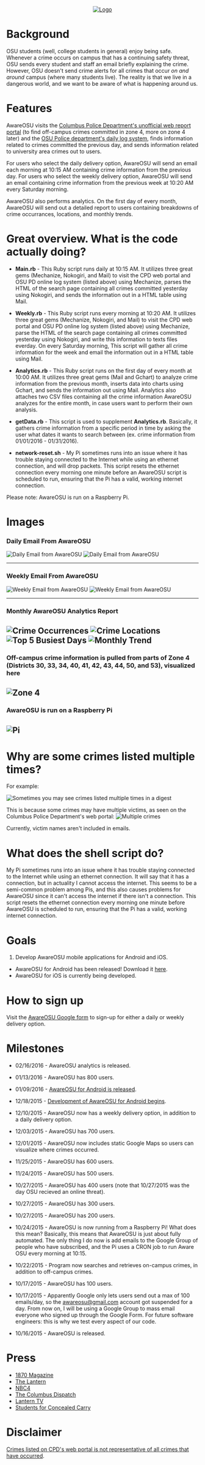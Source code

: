 <p align="center">
 <a href = "http://cailinpitt.github.io/AwareOSU/">
  <img src = "https://raw.githubusercontent.com/CailinPitt/AwareOSUAndroid/master/Images/AwareOSULogo.png" alt = "Logo" title = "Main site" />
 </a>
</p>

# Background
OSU students (well, college students in general) enjoy being safe. Whenever a crime occurs on campus that has a continuing safety threat, OSU sends every student and staff an email briefly explaining the crime. However, OSU doesn't send crime alerts for all crimes that occur *on and around* campus (where many students live). The reality is that we live in a dangerous world, and we want to be aware of what is happening around us.

# Features
AwareOSU visits the [Columbus Police Department's unofficial web report portal](http://www.columbuspolice.org/reports/) (to find off-campus crimes committed in zone 4, more on zone 4 later) and the [OSU Police department's daily log system](http://www.ps.ohio-state.edu/police/daily_log/view.php?date=yesterday), finds information related to crimes committed the previous day, and sends information related to university area crimes out to users.

For users who select the daily delivery option, AwareOSU will send an email each morning at 10:15 AM containing crime information from the previous day. For users who select the weekly delivery option, AwareOSU will send an email containing crime information from the previous week at 10:20 AM every Saturday morning.

AwareOSU also performs analytics. On the first day of every month, AwareOSU will send out a detailed report to users containing breakdowns of crime occurrances, locations, and monthly trends.

# Great overview. What is the code actually doing?
* **Main.rb** - This Ruby script runs daily at 10:15 AM. It utilizes three great gems (Mechanize, Nokogiri, and Mail) to visit the CPD web portal and OSU PD online log system (listed above) using Mechanize, parses the HTML of the search page containing all crimes committed yesterday using Nokogiri, and sends the information out in a HTML table using Mail.

* **Weekly.rb** - This Ruby script runs every morning at 10:20 AM. It utilizes three great gems (Mechanize, Nokogiri, and Mail) to visit the CPD web portal and OSU PD online log system (listed above) using Mechanize, parse the HTML of the search page containing all crimes committed yesterday using Nokogiri, and write this information to texts files everday. On every Saturday morning, This script will gather all crime information for the week and email the information out in a HTML table using Mail.

* **Analytics.rb** - This Ruby script runs on the first day of every month at 10:00 AM. It utilizes three great gems (Mail and Gchart) to analyze crime information from the previous month, inserts data into charts using Gchart, and sends the information out using Mail. Analytics also attaches two CSV files containing all the crime information AwareOSU analyzes for the entire month, in case users want to perform their own analysis.

* **getData.rb** - This script is used to supplement **Analytics.rb**. Basically, it gathers crime information from a specific period in time by asking the user what dates it wants to search between (ex. crime information from 01/01/2016 - 01/31/2016). 

* **network-reset.sh** - My Pi sometimes runs into an issue where it has trouble staying connected to the Internet while using an ethernet connection, and will drop packets. This script resets the ethernet connection every morning one minute before an AwareOSU script is scheduled to run, ensuring that the Pi has a valid, working internet connection.

Please note: AwareOSU is run on a Raspberry Pi.

# Images
### Daily Email From AwareOSU
![Daily Email from AwareOSU](https://raw.githubusercontent.com/CailinPitt/AwareOSU/master/images/dailyOff.PNG)
![Daily Email from AwareOSU](https://raw.githubusercontent.com/CailinPitt/AwareOSU/master/images/dailyOn.PNG)

<hr>

### Weekly Email From AwareOSU
![Weekly Email from AwareOSU](https://raw.githubusercontent.com/CailinPitt/AwareOSU/master/images/weeklyOff.PNG)
![Weekly Email from AwareOSU](https://raw.githubusercontent.com/CailinPitt/AwareOSU/master/images/weeklyOn.PNG)

<hr>

### Monthly AwareOSU Analytics Report
![Crime Occurrences](https://raw.githubusercontent.com/CailinPitt/AwareOSU/master/images/crimeOccurances.PNG)
![Crime Locations](https://raw.githubusercontent.com/CailinPitt/AwareOSU/master/images/crimeLocations.PNG)
![Top 5 Busiest Days](https://raw.githubusercontent.com/CailinPitt/AwareOSU/master/images/busiestDays.PNG)
![Monthly Trend](https://raw.githubusercontent.com/CailinPitt/AwareOSU/master/images/trend.PNG)
---
### Off-campus crime information is pulled from parts of Zone 4 (Districts 30, 33, 34, 40, 41, 42, 43, 44, 50, and 53), visualized here
![Zone 4](https://raw.githubusercontent.com/CailinPitt/AwareOSU/master/images/zone4.PNG)
---
### AwareOSU is run on a Raspberry Pi
![Pi](https://raw.githubusercontent.com/CailinPitt/AwareOSU/master/images/pi.png)
---
# Why are some crimes listed multiple times?
For example:

![Sometimes you may see crimes listed multiple times in a digest](https://raw.githubusercontent.com/CailinPitt/AwareOSU/master/images/repeat.PNG)

This is because some crimes may have multiple victims, as seen on the Columbus Police Department's web portal:
![Multiple crimes](https://raw.githubusercontent.com/CailinPitt/AwareOSU/master/images/repeat1.PNG)

Currently, victim names aren't included in emails.

# What does the shell script do?
My Pi sometimes runs into an issue where it has trouble staying connected to the Internet while using an ethernet connection. It will say that it has a connection, but in actuality I cannot access the internet. This seems to be a semi-common problem among Pis, and this also causes problems for AwareOSU since it can't access the internet if there isn't a connection. This script resets the ethernet connection every morning one minute before AwareOSU is scheduled to run, ensuring that the Pi has a valid, working internet connection.

# Goals
1. Develop AwareOSU mobile applications for Android and iOS.
  * AwareOSU for Android has been released! Download it [here](https://play.google.com/store/apps/details?id=awareosu.example.cailin.awareosu).
  * AwareOSU for iOS is currently being developed.

# How to sign up
Visit the [AwareOSU Google form](http://goo.gl/forms/Oy5kZ4xHbX) to sign-up for either a daily or weekly delivery option.

# Milestones
* 02/16/2016 - AwareOSU analytics is released.

* 01/13/2016 - AwareOSU has 800 users.

* 01/09/2016 - [AwareOSU for Android is released](https://play.google.com/store/apps/details?id=awareosu.example.cailin.awareosu).

* 12/18/2015 - [Development of AwareOSU for Android begins](https://github.com/CailinPitt/AwareOSUAndroid).

* 12/10/2015 - AwareOSU now has a weekly delivery option, in addition to a daily delivery option.

* 12/03/2015 - AwareOSU has 700 users.

* 12/01/2015 - AwareOSU now includes static Google Maps so users can visualize where crimes occurred.

* 11/25/2015 - AwareOSU has 600 users.

* 11/24/2015 - AwareOSU has 500 users.

* 10/27/2015 - AwareOSU has 400 users (note that 10/27/2015 was the day OSU recieved an online threat).

* 10/27/2015 - AwareOSU has 300 users.

* 10/27/2015 - AwareOSU has 200 users.

* 10/24/2015 - AwareOSU is now running from a Raspberry Pi! What does this mean? Basically, this means that AwareOSU is just about fully automated. The only thing I do now is add emails to the Google Group of people who have subscribed, and the Pi uses a CRON job to run Aware OSU every morning at 10:15.

* 10/22/2015 - Program now searches and retrieves on-campus crimes, in addition to off-campus crimes. 

* 10/17/2015 - AwareOSU has 100 users.

* 10/17/2015 - Apparently Google only lets users send out a max of 100 emails/day, so the awareosu@gmail.com account got suspended for a day. From now on, I will be using a Google Group to mass email everyone who signed up through the Google Form. For future software engineers: this is why we test every aspect of our code.

* 10/16/2015 - AwareOSU is released.

# Press
* [1870 Magazine](http://1870now.com/safe-and-sound-osu-student-designs-crime-notification-service/)
* [The Lantern](http://thelantern.com/2015/12/ohio-state-student-creates-crime-awareness-email-service/)
* [NBC4](http://nbc4i.com/2015/11/24/osu-student-creates-computer-program-to-track-crimes-in-and-around-campus/)
* [The Columbus Dispatch](http://www.dispatch.com/content/stories/local/2015/11/24/app-gathers-osu-area-cop-reports.html)
* [Lantern TV](https://youtu.be/MAaY5FkLQqI?t=1m51s)
* [Students for Concealed Carry](http://concealedcampus.org/2015/10/students-for-concealed-carry-applauds-student-led-crime-awareness-initiative/)

# Disclaimer
[Crimes listed on CPD's web portal is not representative of all crimes that have occurred](http://www.columbuspolice.org/reports/About).
